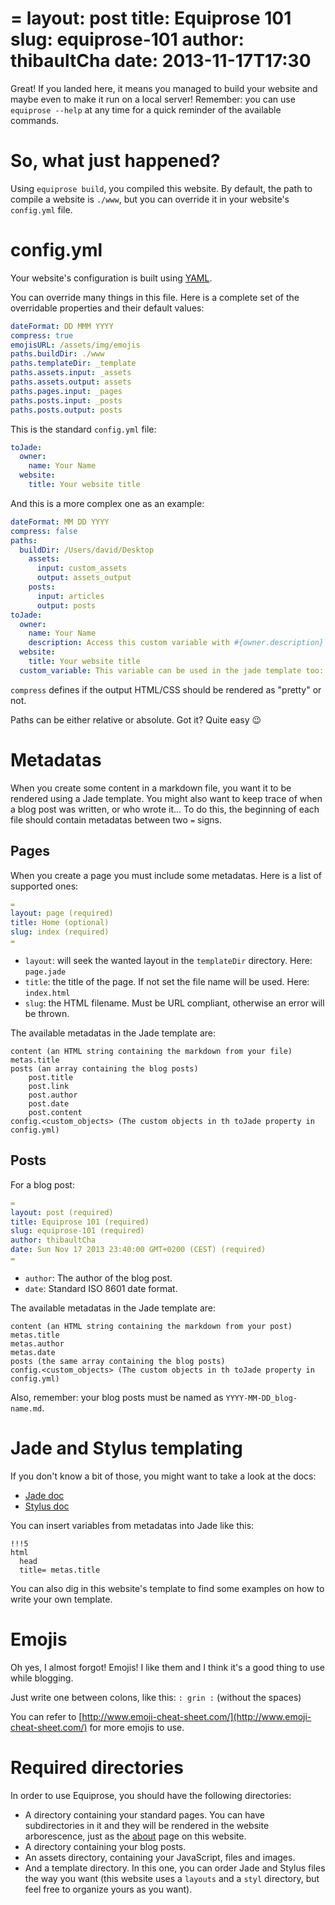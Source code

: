 =
layout: post
title: Equiprose 101
slug: equiprose-101
author: thibaultCha
date: 2013-11-17T17:30
=

Great! If you landed here, it means you managed to build your website and maybe even to make it run on a local server! Remember: you can use `equiprose --help` at any time for a quick reminder of the available commands.

# So, what just happened?

Using `equiprose build`, you compiled this website. By default, the path to compile a website is `./www`, but you can override it in your website's `config.yml` file. 

# config.yml

Your website's configuration is built using [YAML](http://yaml.org/).

You can override many things in this file. Here is a complete set of the overridable properties and their default values:

```yaml
dateFormat: DD MMM YYYY
compress: true
emojisURL: /assets/img/emojis
paths.buildDir: ./www
paths.templateDir: _template
paths.assets.input: _assets
paths.assets.output: assets
paths.pages.input: _pages
paths.posts.input: _posts
paths.posts.output: posts
```

This is the standard `config.yml` file:

```yaml
toJade:
  owner:
    name: Your Name
  website:
    title: Your website title
```
 
And this is a more complex one as an example:

```yaml
dateFormat: MM DD YYYY
compress: false
paths:
  buildDir: /Users/david/Desktop
    assets:
      input: custom_assets
      output: assets_output
    posts:
      input: articles
      output: posts
toJade:
  owner:
    name: Your Name
    description: Access this custom variable with #{owner.description} in Jade
  website:
    title: Your website title
  custom_variable: This variable can be used in the jade template too: #{custom_variable} in Jade
```

`compress` defines if the output HTML/CSS should be rendered as "pretty" or not.

Paths can be either relative or absolute. Got it? Quite easy :wink:

# Metadatas

When you create some content in a markdown file, you want it to be rendered using a Jade template. You might also want to keep trace of when a blog post was written, or who wrote it... To do this, the beginning of each file should contain metadatas between two `=` signs.

## Pages

When you create a page you must include some metadatas. Here is a list of supported ones:

```yaml
=
layout: page (required)
title: Home (optional)
slug: index (required)
=
```

- `layout`: will seek the wanted layout in the `templateDir` directory. Here: `page.jade`
- `title`: the title of the page. If not set the file name will be used. Here: `index.html`
- `slug`: the HTML filename. Must be URL compliant, otherwise an error will be thrown.

The available metadatas in the Jade template are:

```
content (an HTML string containing the markdown from your file)
metas.title
posts (an array containing the blog posts)
    post.title
    post.link
    post.author
    post.date
    post.content
config.<custom_objects> (The custom objects in th toJade property in config.yml)
```

## Posts

For a blog post:

```yaml
=
layout: post (required)
title: Equiprose 101 (required)
slug: equiprose-101 (required)
author: thibaultCha
date: Sun Nov 17 2013 23:40:00 GMT+0200 (CEST) (required)
=
```

- `author`: The author of the blog post.
- `date`: Standard ISO 8601 date format.

The available metadatas in the Jade template are:

```
content (an HTML string containing the markdown from your post)
metas.title
metas.author
metas.date
posts (the same array containing the blog posts)
config.<custom_objects> (The custom objects in th toJade property in config.yml)
```

Also, remember: your blog posts must be named as `YYYY-MM-DD_blog-name.md`.

# Jade and Stylus templating

If you don't know a bit of those, you might want to take a look at the docs:

- [Jade doc](http://jade-lang.com/)
- [Stylus doc](http://learnboost.github.io/stylus/)

You can insert variables from metadatas into Jade like this:

```
!!!5
html
  head
  title= metas.title
```

You can also dig in this website's template to find some examples on how to write your own template.

# Emojis

Oh yes, I almost forgot! Emojis! I like them and I think it's a good thing to use while blogging.

Just write one between colons, like this: `: grin :` (without the spaces)

You can refer to [http://www.emoji-cheat-sheet.com/](http://www.emoji-cheat-sheet.com/) for more emojis to use.

# Required directories

In order to use Equiprose, you should have the following directories:

- A directory containing your standard pages. You can have subdirectories in it and they will be rendered in the website arborescence, just as the [about](/about/) page on this website.
- A directory containing your blog posts.
- An assets directory, containing your JavaScript, files and images.
- And a template directory. In this one, you can order Jade and Stylus files the way you want (this website uses a `layouts` and a `styl` directory, but feel free to organize yours as you want).
